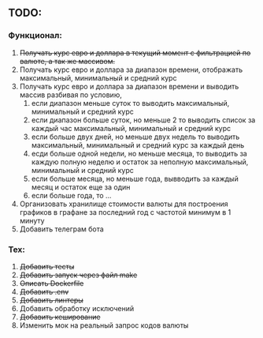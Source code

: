 ## TODO:

### Функционал:
1. ~~Получать курс евро и доллара в текущий момент с фильтрацией по валюте, а так же массивом.~~
2. Получать курс евро и доллара за диапазон времени, отображать максимальный, минимальный и средний курс
3. Получать курс евро и доллара за диапазон времени и выводить массив разбивая по условию, 
   1. если диапазон меньше суток то выводить максимальный, минимальный и средний курс
   2. если диапазон больше суток, но меньше 2 то выводить список за каждый час максимальный, минимальный и средний курс
   3. если больше двух дней, но меньше двух недель то выводить максимальный, минимальный и средний курс за каждый день
   4. есди больше одной недели, но меньше месяца, то выводить за каждую полную неделю и остаток за неполную максимальный, минимальный и средний курс
   5. если больше месяца, но меньше года, вывводить за каждый месяц и остаток еще за один
   6. если больше года, то ...
4. Организовать хранилище стоимости валюты для построения графиков в графане за последний год с частотой минимум в 1 минуту
5. Добавить телеграм бота

### Тех:
1. ~~Добавить тесты~~
2. ~~Добавить запуск через файл make~~
3. ~~Описать Dockerfile~~
4. ~~Добавить .env~~
5. ~~Добавить линтеры~~
6. Добавить обработку исключений
7. ~~Добавить кеширование~~
8. Изменить мок на реальный запрос кодов валюты